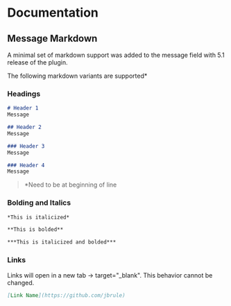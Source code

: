 # Documentation

## Message Markdown
A minimal set of markdown support was added to the message field with 5.1 release of the plugin. 

The following markdown variants are supported*

### Headings
```markdown
# Header 1
Message

## Header 2
Message

### Header 3
Message

### Header 4
Message
```
> *Need to be at beginning of line

### Bolding and Italics
```markdown
*This is italicized*

**This is bolded**

***This is italicized and bolded***
```

### Links
Links will open in a new tab -> target="_blank". This behavior cannot be changed.
```markdown
[Link Name](https://github.com/jbrule)
```